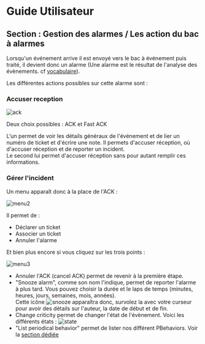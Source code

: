 # Guide Utilisateur

## Section : Gestion des alarmes / Les action du bac à alarmes

Lorsqu'un événement arrive il est envoyé vers le bac à événement puis traité, il devient donc un alarme (Une alarme est le résultat de l'analyse des évènements. cf [vocabulaire](/doc-ce/Guide%20Utilisateur/Vocabulaire)).  

Les différentes actions possibles sur cette alarme sont :  


### Accuser reception

![ack](/doc-ce/Guide%20Utilisateur/Gestion%20des%20alarmes/Images/ack.png)  

Deux choix possibles : ACK et Fast ACK

L'un permet de voir les détails généraux de l'événement et de lier un numéro de ticket et d'écrire une note. Il permets d'accuser réception, où d'accuser réception et de reporter un incident.  
Le second lui permet d'accuser réception sans pour autant remplir ces informations.  

### Gérer l'incident

Un menu apparaît donc à la place de l'ACK : 

![menu2](/doc-ce/Guide%20Utilisateur/Gestion%20des%20alarmes/Images/menu2.png)  

Il permet de :

- Déclarer un ticket
- Associer un ticket
- Annuler l'alarme
 
Et bien plus encore si vous cliquez sur les trois points :

![menu3](/doc-ce/Guide%20Utilisateur/Gestion%20des%20alarmes/Images/menu3.png)  

- Annuler l'ACK (cancel ACK) permet de revenir à la première étape.
- "Snooze alarm", comme son nom l'indique, permet de reporter l'alarme à plus tard. Vous pouvez choisir la durée et le laps de temps (minutes, heures, jours, semaines, mois, années).  
Cette icône ![snooze](/doc-ce/Guide%20Utilisateur/Gestion%20des%20alarmes/Images/snooze.png) apparaîtra donc, survolez la avec votre curseur pour avoir des détails sur l'auteur, la date de début et de fin.  
- Change criticity permet de changer l'état de l'évènement. Voici les différents états :  ![state](/doc-ce/Guide%20Utilisateur/Gestion%20des%20alarmes/Images/state.png)   
- "List periodical behavior" permet de lister nos différent PBehaviors. Voir la [section dédiée](/doc-ce/Guide%20Utilisateur/Gestion%20des%20alarmes/Les%20PBehaviors.md)  
